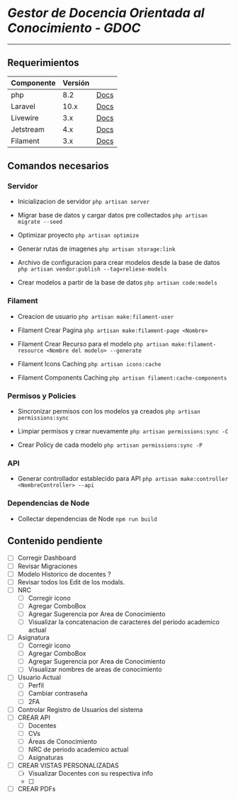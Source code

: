 # _Gestor de Docencia Orientada al Conocimiento - GDOC_

---

## Requerimientos

| **Componente** | **Versión** |                                                         |
| -------------- | ----------- | ------------------------------------------------------- |
| php            | 8.2         | [Docs](https://www.php.net/)                            |
| Laravel        | 10.x        | [Docs](https://laravel.com/)                            |
| Livewire       | 3.x         | [Docs](https://livewire.laravel.com/docs)               |
| Jetstream      | 4.x         | [Docs](https://jetstream.laravel.com/installation.html) |
| Filament       | 3.x         | [Docs](https://filamentphp.com/docs)                    |

## Comandos necesarios

### Servidor

-   Inicializacion de servidor
    `php artisan server`

-   Migrar base de datos y cargar datos pre collectados
    `php artisan migrate --seed`

-   Optimizar proyecto
    `php artisan optimize`

-   Generar rutas de imagenes
    `php artisan storage:link`

-   Archivo de configuracion para crear modelos desde la base de datos
    `php artisan vendor:publish --tag=reliese-models`

-   Crear modelos a partir de la base de datos
    `php artisan code:models`

### Filament

-   Creacion de usuario
    `php artisan make:filament-user`

-   Filament Crear Pagina
    `php artisan make:filament-page <Nombre>`

-   Filament Crear Recurso para el modelo
    `php artisan make:filament-resource <Nombre del modelo> --generate`

-   Filament Icons Caching
    `php artisan icons:cache`

-   Filament Components Caching
    `php artisan filament:cache-components`

### Permisos y Policies

-   Sincronizar permisos con los modelos ya creados
    `php artisan permissions:sync`

-   Limpiar permisos y crear nuevamente
    `php artisan permissions:sync -C`

*   Crear Policy de cada modelo
```php artisan permissions:sync -P```

### API

-   Generar controllador establecido para API
    `php artisan make:controller <NombreController> --api`

### Dependencias de Node

-   Collectar dependencias de Node
    `npm run build`

## Contenido pendiente

-   [ ] Corregir Dashboard
-   [ ] Revisar Migraciones
-   [ ] Modelo Historico de docentes ?
-   [ ] Revisar todos los Edit de los modals.
-   [ ] NRC
    -   [ ] Corregir icono
    -   [ ] Agregar ComboBox
    -   [ ] Agregar Sugerencia por Area de Conocimiento
    -   [ ] Visualizar la concatenacion de caracteres del periodo academico actual
-   [ ] Asignatura
    -   [ ] Corregir icono
    -   [ ] Agregar ComboBox
    -   [ ] Agregar Sugerencia por Area de Conocimiento
    -   [ ] Visualizar nombres de areas de conocimiento
-   [ ] Usuario Actual
    -   [ ] Perfil
    -   [ ] Cambiar contraseña
    -   [ ] 2FA
-   [ ] Controlar Registro de Usuarios del sistema
-   [ ] CREAR API
    -   [ ] Docentes
    -   [ ] CVs
    -   [ ] Áreas de Conocimiento
    -   [ ] NRC de periodo academico actual
    -   [ ] Asignaturas
-   [ ] CREAR VISTAS PERSONALIZADAS
    -   [ ] Visualizar Docentes con su respectiva info
    -   [ ]
-   [ ] CREAR PDFs
